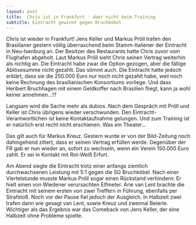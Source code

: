 ```yaml
---
layout: post
title:  Chris ist in Frankfurt - aber nicht beim Training
subtitle: Eintracht gewinnt gegen Bruchköbel
---
```


Chris ist wieder in Frankfurt! Jens Keller und Markus Pröll trafen den Brasilianer gestern völlig überraschend beim Stamm-Italiener der Eintracht in Neu-Isenburg an. Der Besitzer des Restaurants hatte Chris zuvor vom Flughafen abgeholt. Laut Markus Pröll sieht Chris seinen Vertrag weiterhin als nichtig an. Die Eintracht habe zwar die Option gezogen, aber die fällige Ablösesumme nicht gezahlt. Das stimmt auch. Die Eintracht hatte jedoch erklärt, dass sie die 250.000 Euro nur noch nicht gezahlt habe, weil noch keine Rechnung des brasilianischen Konsortiums vorliege. Und dass Heribert Bruchhagen mit einem Geldkoffer nach Brasilien fliegt, kann ja wohl keiner annehmen...!?

Langsam wird die Sache mehr als dubios. Nach dem Gespräch mit Pröll und Keller ist Chris übrigens wieder verschwunden. Den Eintracht-Verantwortlichen ist keine Kontaktaufnahme gelungen. Und zum Training ist er natürlich erst recht nicht erschienen. Was ein Theater...

Das gilt auch für Markus Kreuz. Gestern wurde er von der Bild-Zeitung noch dahingehend zitiert, dass er seinen Vertrag erfüllen werde. Gegenüber der FR gab er nun wieder an, sofort zu wechseln, wenn ein Verein 150.000 Euro zahlt. Er sei in Kontakt mit Rot-Weiß Erfurt.

Am Abend siegte die Eintracht trotz einer anfangs ziemlich durchwachsenen Leistung mit 5:1 gegen die SG Bruchköbel. Nach einer Viertelstunde musste Markus Pröll sogar einen Rückstand verhindern: Er hielt einen von Wiedener verursachten Elfmeter. Arie van Lent brachte die Eintracht mit seinem ersten von zwei Treffern in Führung, ebenfalls per Strafstoß. Noch vor der Pause fiel jedoch der Ausgleich. In Halbzeit zwei trafen dann wie gesagt van Lent, sowie Kreuz und zweimal Beierle. Wichtiger als das Ergebnis war das Comeback von Jens Keller, der eine Halbzeit ohne Probleme spielte.
